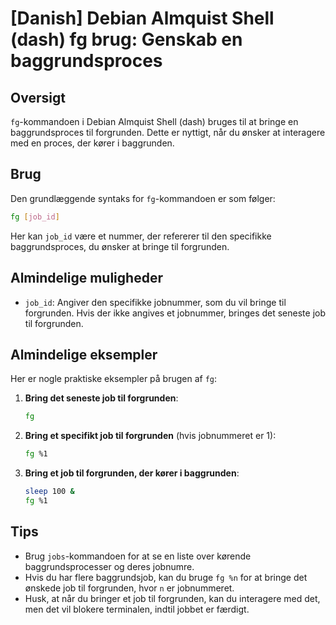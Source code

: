 # [Danish] Debian Almquist Shell (dash) fg brug: Genskab en baggrundsproces

## Oversigt
`fg`-kommandoen i Debian Almquist Shell (dash) bruges til at bringe en baggrundsproces til forgrunden. Dette er nyttigt, når du ønsker at interagere med en proces, der kører i baggrunden.

## Brug
Den grundlæggende syntaks for `fg`-kommandoen er som følger:

```bash
fg [job_id]
```

Her kan `job_id` være et nummer, der refererer til den specifikke baggrundsproces, du ønsker at bringe til forgrunden.

## Almindelige muligheder
- `job_id`: Angiver den specifikke jobnummer, som du vil bringe til forgrunden. Hvis der ikke angives et jobnummer, bringes det seneste job til forgrunden.

## Almindelige eksempler
Her er nogle praktiske eksempler på brugen af `fg`:

1. **Bring det seneste job til forgrunden**:
   ```bash
   fg
   ```

2. **Bring et specifikt job til forgrunden** (hvis jobnummeret er 1):
   ```bash
   fg %1
   ```

3. **Bring et job til forgrunden, der kører i baggrunden**:
   ```bash
   sleep 100 &
   fg %1
   ```

## Tips
- Brug `jobs`-kommandoen for at se en liste over kørende baggrundsprocesser og deres jobnumre.
- Hvis du har flere baggrundsjob, kan du bruge `fg %n` for at bringe det ønskede job til forgrunden, hvor `n` er jobnummeret.
- Husk, at når du bringer et job til forgrunden, kan du interagere med det, men det vil blokere terminalen, indtil jobbet er færdigt.